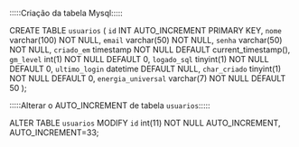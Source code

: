 :::::Criação da tabela Mysql:::::

CREATE TABLE `usuarios` (
  `id` INT AUTO_INCREMENT PRIMARY KEY,
  `nome` varchar(100) NOT NULL,
  `email` varchar(50) NOT NULL,
  `senha` varchar(50) NOT NULL,
  `criado_em` timestamp NOT NULL DEFAULT current_timestamp(),
  `gm_level` int(1) NOT NULL DEFAULT 0,
  `logado_sql` tinyint(1) NOT NULL DEFAULT 0,
  `ultimo_login` datetime DEFAULT NULL,
  `char_criado` tinyint(1) NOT NULL DEFAULT 0,
  `energia_universal` varchar(7) NOT NULL DEFAULT 50
);

:::::Alterar o AUTO_INCREMENT de tabela `usuarios`:::::

ALTER TABLE `usuarios`
  MODIFY `id` int(11) NOT NULL AUTO_INCREMENT, AUTO_INCREMENT=33;